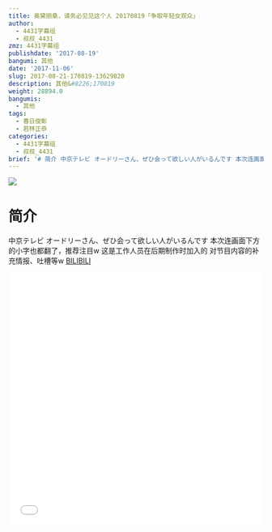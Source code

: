 ```yaml
---
title: 奥黛丽桑，请务必见见这个人 20170819「争取年轻女观众」
author:
  - 4431字幕组
  - 叔叔_4431
zmz: 4431字幕组
publishdate: '2017-08-19'
bangumi: 其他
date: '2017-11-06'
slug: 2017-08-21-170819-13629820
description: 其他&#8226;170819
weight: 28894.0
bangumis:
  - 其他
tags:
  - 春日俊彰
  - 若林正恭
categories:
  - 4431字幕组
  - 叔叔_4431
brief: '# 简介 中京テレビ オードリーさん、ぜひ会って欲しい人がいるんです 本次连画面下方的小字也都翻了，推荐注目w 这是工作人员在后期制作时加入的 对节目内容的补充情报、吐槽等w'
---
```

![](https://i.imgur.com/K0hA8sh.png)
# 简介  
中京テレビ
オードリーさん、ぜひ会って欲しい人がいるんです
本次连画面下方的小字也都翻了，推荐注目w
这是工作人员在后期制作时加入的
对节目内容的补充情报、吐槽等w
  [BILIBILI](https://www.bilibili.com/video/av13629820/)

  <iframe src="//www.bilibili.com/blackboard/player.html?aid=13629820" width="100%" height="500" frameborder="0" allowfullscreen="allowfullscreen"></iframe>
